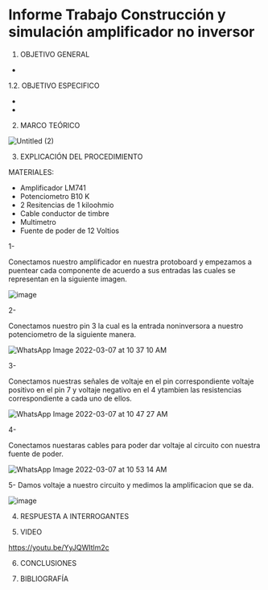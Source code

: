 # Informe Trabajo Construcción  y simulación amplificador no inversor

1. OBJETIVO GENERAL 

*

1.2. OBJETIVO ESPECIFICO 

*

*


2. MARCO TEÓRICO 

![Untitled (2)](https://user-images.githubusercontent.com/93899720/156893912-d13c0441-8f12-4f54-b2ea-7ea2317fe31e.jpg)

3. EXPLICACIÓN DEL PROCEDIMIENTO

MATERIALES: 

* Amplificador LM741 
* Potenciometro B10 K 
* 2 Resitencias de 1 kiloohmio 
* Cable conductor de timbre 
* Multimetro 
* Fuente de poder de 12 Voltios

1-
 
Conectamos nuestro amplificador en nuestra protoboard y empezamos a puentear cada componente de acuerdo a sus entradas las cuales se representan en la siguiente imagen.

![image](https://user-images.githubusercontent.com/93899720/157065581-e7e195a1-bba8-4e18-ba14-a0216d21ae30.png)

2- 

Conectamos nuestro pin 3 la cual es la entrada noninversora a nuestro potenciometro de la siguiente manera.

![WhatsApp Image 2022-03-07 at 10 37 10 AM](https://user-images.githubusercontent.com/93899720/157066222-6440b083-fa06-43e6-9624-081c3ea6c44b.jpeg)

3-

Conectamos nuestras señales de voltaje en el pin correspondiente voltaje positivo en el pin 7 y voltaje negativo en el 4 ytambien las resistencias correspondiente a cada uno de ellos.

![WhatsApp Image 2022-03-07 at 10 47 27 AM](https://user-images.githubusercontent.com/93899720/157068135-27ce7041-1850-4a4c-840a-ed3164bdaff7.jpeg)

4-

Conectamos nuestaras cables para poder dar voltaje al circuito con nuestra fuente de poder.

![WhatsApp Image 2022-03-07 at 10 53 14 AM](https://user-images.githubusercontent.com/93899720/157069342-99ce4431-6572-4048-8b08-5b227e316e0e.jpeg)

5- Damos voltaje a nuestro circuito y medimos la amplificacion que se da.

![image](https://user-images.githubusercontent.com/93899720/157069694-0411282f-3439-4cb6-a62c-5dcc78c04213.png)

4. RESPUESTA A INTERROGANTES 



5. VIDEO

https://youtu.be/YyJQWItlm2c

6. CONCLUSIONES



7. BIBLIOGRAFÍA

